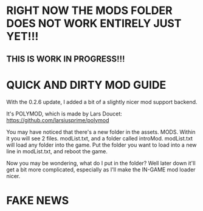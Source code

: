 # RIGHT NOW THE MODS FOLDER DOES NOT WORK ENTIRELY JUST YET!!!
## THIS IS WORK IN PROGRESS!!!

# QUICK AND DIRTY MOD GUIDE

With the 0.2.6 update, I added a bit of a slightly nicer mod support backend.

It's POLYMOD, which is made by Lars Doucet: https://github.com/larsiusprime/polymod

You may have noticed that there's a new folder in the assets. MODS. Within it you will see 2 files. modList.txt, and a folder called introMod.
modList.txt will load any folder into the game. Put the folder you want to load into a new line in modList.txt, and reboot the game.

Now you may be wondering, what do I put in the folder? Well later down it'll get a bit more complicated, especially as I'll make the IN-GAME mod loader nicer.
# FAKE NEWS